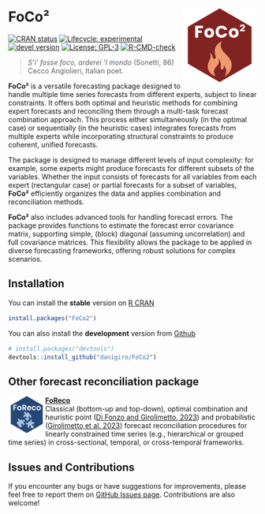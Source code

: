 
<!-- README.md is generated from README.Rmd. Please edit that file -->

# FoCo² <img src="man/figures/logo.svg" alt="logo" align="right" width="150" style="border: none; float: right;"/>

<!-- badges: start -->

[![CRAN
status](https://www.r-pkg.org/badges/version/FoCo2)](https://CRAN.R-project.org/package=FoCo2)
[![Lifecycle:
experimental](https://img.shields.io/badge/lifecycle-experimental-orange.svg)](https://lifecycle.r-lib.org/articles/stages.html)
[![devel
version](https://img.shields.io/badge/devel%20version-0.1.0.001-blue.svg)](https://github.com/daniGiro/FoCo2)
[![License:
GPL-3](https://img.shields.io/badge/license-GPL--3-forestgreen.svg)](https://cran.r-project.org/web/licenses/GPL-3)
[![R-CMD-check](https://github.com/danigiro/FoCo2/actions/workflows/R-CMD-check.yaml/badge.svg)](https://github.com/danigiro/FoCo2/actions/workflows/R-CMD-check.yaml)
<!-- badges: end -->

> *S’i’ fosse foco, arderei ’l mondo* (Sonetti, 86) Cecco Angiolieri,
> Italian poet.

**FoCo²** is a versatile forecasting package designed to handle multiple
time series forecasts from different experts, subject to linear
constraints. It offers both optimal and heuristic methods for combining
expert forecasts and reconciling them through a multi-task forecast
combination approach. This process either simultaneously (in the optimal
case) or sequentially (in the heuristic cases) integrates forecasts from
multiple experts while incorporating structural constraints to produce
coherent, unified forecasts.

The package is designed to manage different levels of input complexity:
for example, some experts might produce forecasts for different subsets
of the variables. Whether the input consists of forecasts for all
variables from each expert (rectangular case) or partial forecasts for a
subset of variables, **FoCo²** efficiently organizes the data and
applies combination and reconciliation methods.

**FoCo²** also includes advanced tools for handling forecast errors. The
package provides functions to estimate the forecast error covariance
matrix, supporting simple, (block) diagonal (assuming uncorrelation) and
full covariance matrices. This flexibility allows the package to be
applied in diverse forecasting frameworks, offering robust solutions for
complex scenarios.

## Installation

You can install the **stable** version on [R
CRAN](https://cran.r-project.org/)

``` r
install.packages("FoCo2")
```

You can also install the **development** version from
[Github](https://github.com/daniGiro/FoCo2)

``` r
# install.packages("devtools")
devtools::install_github("danigiro/FoCo2")
```

## Other forecast reconciliation package

[**FoReco**](https://github.com/daniGiro/FoReco)
<img src="man/figures/foreco.svg" alt="foreco" width="75" height="75" style="border: none; float: left;"/>  
Classical (bottom-up and top-down), optimal combination and heuristic
point ([Di Fonzo and Girolimetto,
2023](https://doi.org/10.1016/j.ijforecast.2021.08.004)) and
probabilistic ([Girolimetto et
al. 2023](https://doi.org/10.1016/j.ijforecast.2023.10.003)) forecast
reconciliation procedures for linearly constrained time series (e.g.,
hierarchical or grouped time series) in cross-sectional, temporal, or
cross-temporal frameworks.

## Issues and Contributions

If you encounter any bugs or have suggestions for improvements, please
feel free to report them on [GitHub Issues
page](https://github.com/daniGiro/FoCo2/issues). Contributions are also
welcome!
